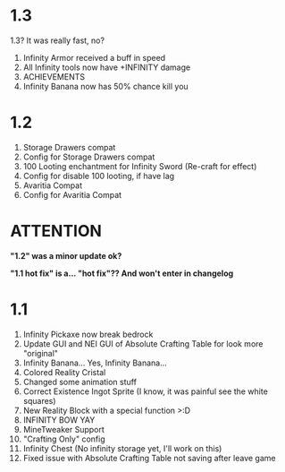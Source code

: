 # 1.3
1.3? It was really fast, no?
1. Infinity Armor received a buff in speed
2. All Infinity tools now have +INFINITY damage
3. ACHIEVEMENTS
4. Infinity Banana now has 50% chance kill you

# 1.2
1. Storage Drawers compat
2. Config for Storage Drawers compat
3. 100 Looting enchantment for Infinity Sword (Re-craft for effect)
4. Config for disable 100 looting, if have lag
5. Avaritia Compat
6. Config for Avaritia Compat

# ATTENTION
**"1.2" was a minor update ok?**

**"1.1 hot fix" is a... "hot fix"?? And won't enter in changelog**

# 1.1
1. Infinity Pickaxe now break bedrock
2. Update GUI and NEI GUI of Absolute Crafting Table for look more "original"
3. Infinity Banana... Yes, Infinity Banana...
4. Colored Reality Cristal
5. Changed some animation stuff
6. Correct Existence Ingot Sprite (I know, it was painful see the white squares)
7. New Reality Block with a special function >:D
8. INFINITY BOW YAY
9. MineTweaker Support
10. "Crafting Only" config
11. Infinity Chest (No infinity storage yet, I'll work on this)
12. Fixed issue with Absolute Crafting Table not saving after leave game
